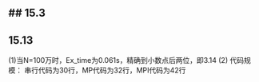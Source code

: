 ## ## 15.3


## 15.13
(1)当N=100万时，Ex_time为0.061s，精确到小数点后两位，即3.14
(2)
代码规模：
串行代码为30行，MP代码为32行，MPI代码为42行


